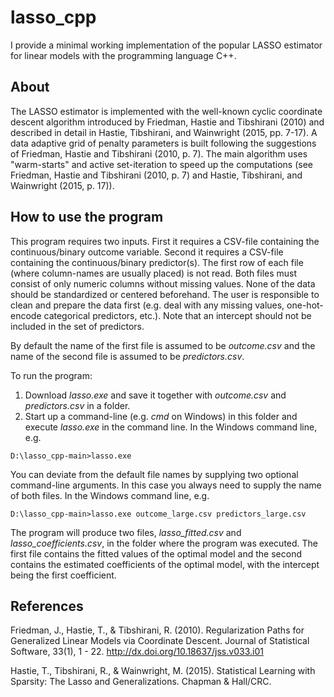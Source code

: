 # lasso_cpp

I provide a minimal working implementation of the popular LASSO estimator for linear models with the programming language C++. 

## About

The LASSO estimator is implemented with the well-known cyclic coordinate descent algorithm introduced by Friedman, Hastie and Tibshirani (2010) and described in detail in Hastie, Tibshirani, and Wainwright (2015, pp. 7-17). A data adaptive grid of penalty parameters is built following the suggestions of Friedman, Hastie and Tibshirani (2010, p. 7). The main algorithm uses "warm-starts" and active set-iteration to speed up the computations (see Friedman, Hastie and Tibshirani (2010, p. 7) and Hastie, Tibshirani, and Wainwright (2015, p. 17)).


## How to use the program 

This program requires two inputs. First it requires a CSV-file containing the continuous/binary outcome variable. Second it requires a CSV-file containing the continuous/binary predictor(s). The first row of each file (where column-names are usually placed) is not read. Both files must consist of only numeric columns without missing values. None of the data should be standardized or centered beforehand. The user is responsible to clean and prepare the data first (e.g. deal with any missing values, one-hot-encode categorical predictors, etc.). Note that an intercept should not be included in the set of predictors.

By default the name of the first file is assumed to be *outcome.csv* and the name of the second file is assumed to be *predictors.csv*.

To run the program:
1. Download *lasso.exe* and save it together with *outcome.csv* and *predictors.csv* in a folder.
2. Start up a command-line (e.g. *cmd* on Windows) in this folder and execute *lasso.exe* in the command line. In the Windows command line, e.g.
```shell
D:\lasso_cpp-main>lasso.exe
```

You can deviate from the default file names by supplying two optional command-line arguments. In this case you always need to supply the name of both files. In the Windows command line, e.g.
```shell
D:\lasso_cpp-main>lasso.exe outcome_large.csv predictors_large.csv
```

The program will produce two files, *lasso_fitted.csv* and *lasso_coefficients.csv*, in the folder where the program was executed.
The first file contains the fitted values of the optimal model and the second contains the estimated coefficients of the optimal model, with the intercept being the first coefficient.

## References

Friedman, J., Hastie, T., & Tibshirani, R. (2010). Regularization Paths for Generalized Linear Models via Coordinate Descent. Journal of Statistical Software, 33(1), 1 - 22. http://dx.doi.org/10.18637/jss.v033.i01

Hastie, T., Tibshirani, R., & Wainwright, M. (2015). Statistical Learning with Sparsity: The Lasso and Generalizations. Chapman & Hall/CRC.
